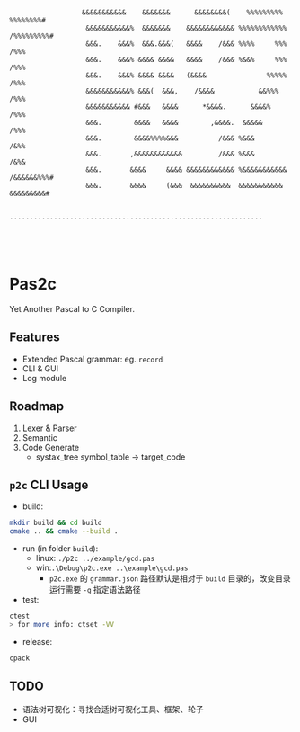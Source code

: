 ```
                                                                                                    
                                                                                                    
                                                                                                    
                                                                                                    
                                                                                                    
                  
                  &&&&&&&&&&&    &&&&&&&      &&&&&&&&(    %%%%%%%%%    %%%%%%%%#                   
                   &&&&&&&&&&&%  &&&&&&&    &&&&&&&&&&&& %%%%%%%%%%%% /%%%%%%%%%#                   
                   &&&.    &&&%  &&&.&&&(   &&&&    /&&& %%%%     %%% /%%%                          
                   &&&.    &&&% &&&& &&&&   &&&&    /&&& %&&%     %%% /%%%                          
                   &&&.    &&&% &&&& &&&&   (&&&&               %%%%% /%%%                          
                   &&&&&&&&&&&% &&&(  &&&,    /&&&&           &&%%%   /%%%                          
                   &&&&&&&&&&& #&&&   &&&&      *&&&&.      &&&&%     /%%%                          
                   &&&.        &&&&   &&&&        ,&&&&.  &&&&&       /%%%                          
                   &&&.        &&&&%%%%&&&          /&&& %&&&         /&%%                          
                   &&&.       ,&&&&&&&&&&&&         /&&& %&&&         /&%&                          
                   &&&.       &&&&     &&&& &&&&&&&&&&&& %&&&&&&&&&&& /&&&&&&%%%#                   
                   &&&.       &&&&     (&&&  &&&&&&&&&&  &&&&&&&&&&&   &&&&&&&&&#                   
                                                                                                    
                  ...............................................................                   
                                                                                                    
                                                                                                    
                                                                                                    
                                                                                                    

```

# Pas2c
Yet Another Pascal to C Compiler.

## Features
- Extended Pascal grammar: eg. `record`
- CLI & GUI
- Log module

## Roadmap
1. Lexer & Parser
2. Semantic
3. Code Generate
    - systax_tree symbol_table -> target_code

## `p2c` CLI Usage
- build:
```sh
mkdir build && cd build
cmake .. && cmake --build .
```
- run (in folder `build`):
    - linux: `./p2c ../example/gcd.pas`
    - win:`.\Debug\p2c.exe ..\example\gcd.pas`
      - `p2c.exe` 的 `grammar.json` 路径默认是相对于 `build` 目录的，改变目录运行需要 `-g` 指定语法路径
- test:
```sh
ctest
> for more info: ctset -VV
```

- release:
```sh
cpack
```

## TODO
- 语法树可视化：寻找合适树可视化工具、框架、轮子
- GUI